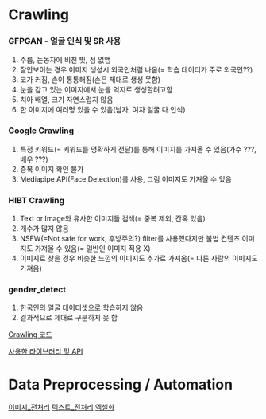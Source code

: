 # Crawling

### GFPGAN - 얼굴 인식 및 SR 사용
1. 주름, 눈동자에 비친 빛, 점 없앰
2. 잘안보이는 경우 이미지 생성시 외국인처럼 나옴(= 학습 데이터가 주로 외국인??)
3. 코가 커짐, 손이 통통해짐(손은 제대로 생성 못함)
4. 눈을 감고 있는 이미지에서 눈을 억지로 생성할려고함
5. 치아 배열, 크기 자연스럽지 않음
6. 한 이미지에 여러명 있을 수 있음(남자, 여자 얼굴 다 인식)


### Google Crawling
1. 특정 키워드(= 키워드를 명확하게 전달)를 통해 이미지를 가져올 수 있음(가수 ???, 배우 ???)
2. 중복 이미지 확인 불가
3. Mediapipe API(Face Detection)를 사용, 그림 이미지도 가져올 수 있음


### HIBT Crawling
1. Text or Image와 유사한 이미지들 검색(= 중복 제외, 간혹 있음)
2. 개수가 많지 않음
3. NSFW(=Not safe for work, 후방주의?) filter를 사용했다지만 불법 컨텐츠 이미지도 가져올 수 있음(= 일반인 이미지 적용 X)
4. 이미지로 찾을 경우 비슷한 느낌의 이미지도 추가로 가져옴(= 다른 사람의 이미지도 가져옴)

### gender_detect
1. 한국인의 얼굴 데이터셋으로 학습하지 않음
2. 결과적으로 제대로 구분하지 못 함


[Crawling 코드](scraping_py/netflix)

[사용한 라이브러리 및 API](scraping_py/useful_code)


# Data Preprocessing / Automation
[이미지_전처리](scraping_py/image_processing)
[텍스트_전처리](scraping_py/data_preprocess)
[엑셀화](scraping_py/make_excel)
